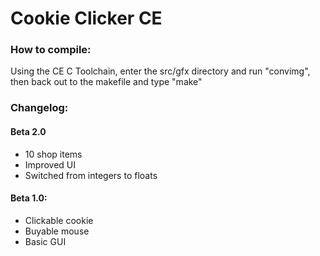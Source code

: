 # Cookie Clicker CE

### How to compile:

Using the CE C Toolchain, enter the src/gfx directory and run "convimg", then back out to the makefile and type "make"

### Changelog:

#### Beta 2.0
- 10 shop items
- Improved UI
- Switched from integers to floats

#### Beta 1.0:
- Clickable cookie
- Buyable mouse
- Basic GUI

